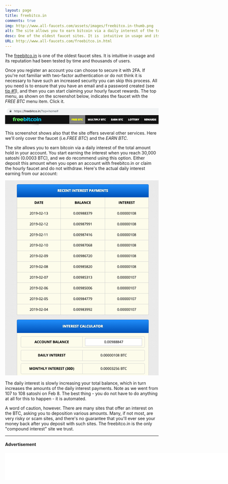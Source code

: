 ```yaml
---
layout: page
title: freebitco.in
comments: true
img: http://www.all-faucets.com/assets/images/freebitco.in-thumb.png
alt: The site allows you to earn bitcoin via a daily interest of the total amount hold in your account.
desc: One of the oldest faucet sites. It is  intuitive in usage and its reputation had been tested by time and thousands of users.
URL: http://www.all-faucets.com/freebitco.in.html
---
```


The <a href="http://bit.ly/www-freebitcoin" target="_blank">freebitco.in</a> is one of the oldest faucet sites. It is  intuitive in usage and its reputation had been tested by time and thousands of users.

Once you register an account you can choose to secure it with 2FA. If you're not familiar with two-factor authentication or do not think it is necessary to have such an increased security you can skip this process. All you need is to ensure that you have an email and a password created (see <a href="tips-and-tricks">tip #1</a>), and then you can start claiming your hourly faucet rewards. The top menu, as shown on the screenshot below, indicates the faucet with the <i>FREE BTC</i> menu item. Click it.
<p> </p>
<p><img src="/assets/images/freebitco.in-01.png" border="0"></p>
<p> </p>
This screenshot shows also that the site offers several other services. Here we'll only cover the faucet (i.e.<i>FREE BTC</i>) and the <i>EARN BTC</i>.

The site allows you to earn bitcoin via a daily interest of the total amount hold in your account. You start earning the interest when you reach 30,000 satoshi (0.0003 BTC), and we do recommend using this option. Either deposit this amount when you open an account with freebitco.in or claim the hourly faucet and do not withdraw. Here's the actual daily interest earning from our account:
<p> </p>
<p><img src="/assets/images/freebitco.in-02.png" border="0"></p>
<p> </p>
The daily interest is slowly increasing your total balance, which in turn increases the amounts of the daily interest payments. Note as we went from 107 to 108 satoshi on Feb 8. The best thing - you do not have to do anything at all for this to happen - it is automated.

A word of caution, however. There are many sites that offer an interest on the BTC, asking you to deposition various amounts. Many, if not most, are very risky or scam sites, and there's no guarantee that you'll ever see your money back after you deposit with such sites. The freebitco.in is the only "compound interest" site we trust.


---
#### Advertisement

<iframe data-aa='1121329' src='//ad.a-ads.com/1121329?size=990x90' scrolling='no' style='width:990px; height:90px; border:0px; padding:0; overflow:hidden' allowtransparency='true'></iframe>
